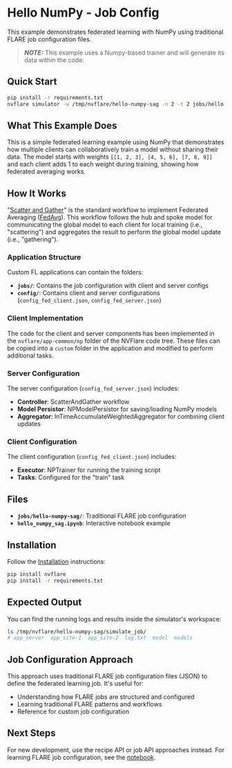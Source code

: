 # Hello NumPy - Job Config

This example demonstrates federated learning with NumPy using traditional FLARE job configuration files.

> **_NOTE:_** This example uses a Numpy-based trainer and will generate its data within the code.

## Quick Start

```bash
pip install -r requirements.txt
nvflare simulator -w /tmp/nvflare/hello-numpy-sag -n 2 -t 2 jobs/hello-numpy-sag
```

## What This Example Does

This is a simple federated learning example using NumPy that demonstrates how multiple clients can collaboratively train a model without sharing their data. The model starts with weights `[[1, 2, 3], [4, 5, 6], [7, 8, 9]]` and each client adds 1 to each weight during training, showing how federated averaging works.

## How It Works

"[Scatter and Gather](https://nvflare.readthedocs.io/en/main/apidocs/nvflare.app_common.workflows.scatter_and_gather.html)" is the standard workflow to implement Federated Averaging ([FedAvg](https://arxiv.org/abs/1602.05629)). This workflow follows the hub and spoke model for communicating the global model to each client for local training (i.e., "scattering") and aggregates the result to perform the global model update (i.e., "gathering").

### Application Structure

Custom FL applications can contain the folders:
- **`jobs/`**: Contains the job configuration with client and server configs
- **`config/`**: Contains client and server configurations (`config_fed_client.json`, `config_fed_server.json`)

### Client Implementation

The code for the client and server components has been implemented in the `nvflare/app-common/np` folder of the NVFlare code tree. These files can be copied into a `custom` folder in the application and modified to perform additional tasks.

### Server Configuration

The server configuration (`config_fed_server.json`) includes:
- **Controller**: ScatterAndGather workflow
- **Model Persistor**: NPModelPersistor for saving/loading NumPy models
- **Aggregator**: InTimeAccumulateWeightedAggregator for combining client updates

### Client Configuration

The client configuration (`config_fed_client.json`) includes:
- **Executor**: NPTrainer for running the training script
- **Tasks**: Configured for the "train" task

## Files

- **`jobs/hello-numpy-sag/`**: Traditional FLARE job configuration
- **`hello_numpy_sag.ipynb`**: Interactive notebook example

## Installation

Follow the [Installation](../../getting_started/README.md) instructions:

```bash
pip install nvflare
pip install -r requirements.txt
```

## Expected Output

You can find the running logs and results inside the simulator's workspace:

```bash
ls /tmp/nvflare/hello-numpy-sag/simulate_job/
# app_server  app_site-1  app_site-2  log.txt  model  models
```

## Job Configuration Approach

This approach uses traditional FLARE job configuration files (JSON) to define the federated learning job. It's useful for:
- Understanding how FLARE jobs are structured and configured
- Learning traditional FLARE patterns and workflows
- Reference for custom job configuration

## Next Steps

For new development, use the recipe API or job API approaches instead. For learning FLARE job configuration, see the [notebook](hello_numpy_sag.ipynb).
